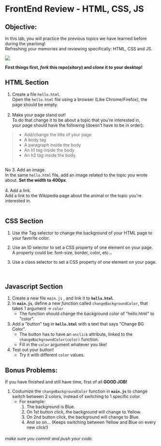 # FrontEnd Review - HTML, CSS, JS 

## Objective: 
In this lab, you will practice the previous topics we have learned before during the yearlong!  
Refreshing your memories and reviewing specifically: HTML, CSS and JS.


[![](https://camo.githubusercontent.com/131c25bd172508d5f376dd7fe56283ae7fda2194/68747470733a2f2f63646e302e746e7763646e2e636f6d2f77702d636f6e74656e742f626c6f67732e6469722f312f66696c65732f323031372f30392f625563767252632d312d373936783339382e6a7067)]()


**First things first, *fork* this repo(sitory) and *clone* it to your desktop!**

## HTML Section
1. Create a file `hello.html`.<br/> Open the `hello.html` file using a browser (Like Chrome/Firefox), the page should be empty.<br/><br/> 
2. Make your page stand out!<br/> To do that change it to be about a topic that you're interested in,<br/> your page should have the following (doesn't have to be in order):<br/>
> - Add/change the title of your page  
> - A body tag   
> - A paragraph inside the body  
> - An h1 tag inside the body  
> - An h2 tag inside the body.<br/><br/>

No
3. Add an image.<br/> In the same `hello.html` file, add an image related to the topic you wrote about. **Set the width to 400px**.<br/><br/>
4. Add a link.<br/>
Add a link to the Wikipedia page about the animal or the topic you're interested in.
<br/><br/>

## CSS Section

1. Use the Tag selector to change the background of your HTML page to your favorite color.<br/>
2. Use an ID selector to set a CSS property of one element on your page.<br/>
A property could be: font-size, border, color, etc...<br/>

3. Use a class selector to set a CSS property of one element on your page.<br/>
 
<br/>

## Javascript Section 

1. Create a new file `main.js` , and link it to **`hello.html`**.
2. In **`main.js`**, define a new *function* called `changeBackgroundColor`, that takes 1 argument -> `color`
    - The function should change the background color of "hello.html" to "color".
3. Add a "button" tag in **`hello.html`** with a text that says "Change BG Color".
    - The button has to have an `onclick` attribute, linked to the `changeBackgroundColor(color)` function.
    - Fill in the `color` argument whatever you like!
4. Test out your button!
    - Try it with different `color` values.



## Bonus Problems: 
If you have finished and still have time, first of all **GOOD JOB!** 

1. Costumize the `changeBackgroundColor` function in **`main.js`** to change switch between 2 colors, instead of switching to 1 specific color.
    - For example:
        1. The background is Blue.
        2. On 1st button click, the background will change to Yellow.
        3. On 2nd button click, the background will change to Blue.
        4. And so on... (Keeps switching between Yellow and Blue on every new click!)

###### make sure you commit and push your code.
